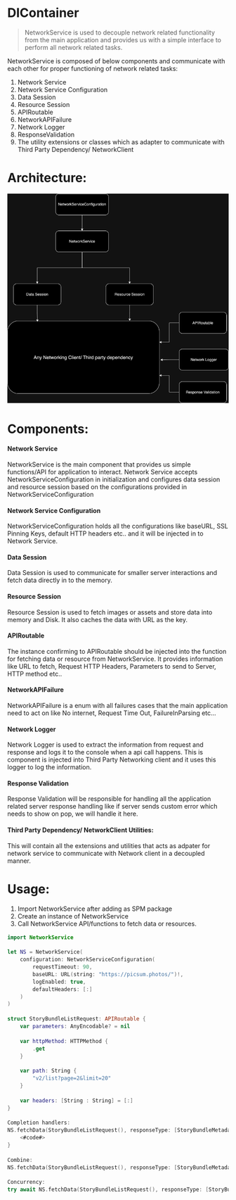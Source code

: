 # DIContainer
> NetworkService is used to decouple network related functionality from the main application and provides us with a simple interface to perform all network related tasks. 

NetworkService is composed of below components and communicate with each other for proper functioning of network related tasks:

1. Network Service 
2. Network Service Configuration
3. Data Session 
4. Resource Session
5. APIRoutable
6. NetworkAPIFailure
7. Network Logger
8. ResponseValidation
9. The utility extensions or classes which as adapter to communicate with Third Party Dependency/ NetworkClient

# Architecture:
![alt text](https://github.com/AbhilashPalem258/NetworkService/blob/main/NetworkService.png)

# Components:
#### Network Service
NetworkService is the main component that provides us simple functions/API for application to interact. Network Service accepts NetworkServiceConfiguration in initialization and configures data session and resource session based on the configurations provided in NetworkServiceConfiguration

#### Network Service Configuration
NetworkServiceConfiguration holds all the configurations like baseURL, SSL Pinning Keys, default HTTP headers etc.. and it will be injected in to Network Service.

#### Data Session
Data Session is used to communicate for smaller server interactions and fetch data directly in to the memory. 

#### Resource Session
Resource Session is used to fetch images or assets and store data into memory and Disk. It also caches the data with URL as the key.

#### APIRoutable
The instance confirming to APIRoutable should be injected into the function for fetching data or resource from NetworkService. It provides information like URL to fetch, Request HTTP Headers, Parameters to send to Server, HTTP method etc..

#### NetworkAPIFailure
NetworkAPIFailure is a enum with all failures cases that the main application need to act on like No internet, Request Time Out, FailureInParsing etc...

#### Network Logger
Network Logger is used to extract the information from request and response and logs it to the console when a api call happens. This is component is injected into Third Party Networking client and it uses this logger to log the information.

#### Response Validation
Response Validation will be responsible for handling all the application related server response handling like if server sends custom error which needs to show on pop, we will handle it here.

#### Third Party Dependency/ NetworkClient Utilities:
This will contain all the extensions and utilities that acts as adpater for network service to communicate with Network client in a decoupled manner.

# Usage:
1. Import NetworkService after adding as SPM package
2. Create an instance of NetworkService
3. Call NetworkService API/functions to fetch data or resources.

``` swift
import NetworkService

let NS = NetworkService(
    configuration: NetworkServiceConfiguration(
        requestTimeout: 90,
        baseURL: URL(string: "https://picsum.photos/")!,
        logEnabled: true,
        defaultHeaders: [:]
    )
)

struct StoryBundleListRequest: APIRoutable {
    var parameters: AnyEncodable? = nil
    
    var httpMethod: HTTPMethod {
        .get
    }
        
    var path: String {
        "v2/list?page=2&limit=20"
    }
    
    var headers: [String : String] = [:]
}

Completion handlers:
NS.fetchData(StoryBundleListRequest(), responseType: [StoryBundleMetadata].self) { model, failure in
    <#code#>
}

Combine:
NS.fetchData(StoryBundleListRequest(), responseType: [StoryBundleMetadata].self)

Concurrency:
try await NS.fetchData(StoryBundleListRequest(), responseType: [StoryBundleMetadata].self)
```
